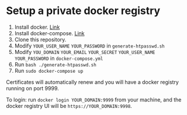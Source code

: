 # Setup a private docker registry

1. Install docker. [Link](https://docs.docker.com/install/)
2. Install docker-compose. [Link](https://docs.docker.com/compose/install/)
3. Clone this repository.
4. Modify `YOUR_USER_NAME` `YOUR_PASSWORD` in `generate-htpasswd.sh`
5. Modify `YOU_DOMAIN` `YOUR_EMAIL` `YOUR_SECRET` `YOUR_USER_NAME` `YOUR_PASSWORD` in `docker-compose.yml`
6. Run `bash ./generate-htpasswd.sh`
7. Run `sudo docker-compose up`

Certificates will automatically renew and you will have a docker registry running on port 9999.

To login: run `docker login YOUR_DOMAIN:9999` from your machine, and the docker registry UI will be `https://YOUR_DOMAIN:9998`.